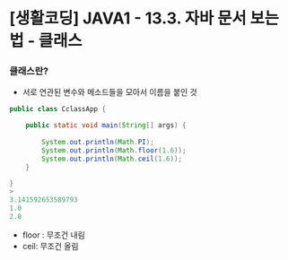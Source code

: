 # [생활코딩] JAVA1 - 13.3. 자바 문서 보는 법 - 클래스

### 클래스란?

- 서로 연관된 변수와 메소드들을 모아서 이름을 붙인 것

```java
public class CclassApp {

	public static void main(String[] args) {
		
		System.out.println(Math.PI);
		System.out.println(Math.floor(1.6));
		System.out.println(Math.ceil(1.6));
	}

}
>
3.141592653589793
1.0
2.0
```

- floor : 무조건 내림
- ceil: 무조건 올림